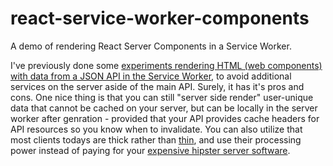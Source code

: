 # react-service-worker-components

A demo of rendering React Server Components in a Service Worker. 

I've previously done some [experiments rendering HTML (web components) with data from a JSON API in the Service Worker](https://github.com/enjikaka/tidal-sdk-demo-app), to avoid additional services on the server aside of the main API. Surely, it has it's pros and cons. One nice thing is that you can still "server side render" user-unique data that cannot be cached on your server, but can be locally in the server worker after genration - provided that your API provides cache headers for API resources so you know when to invalidate. You can also utilize that most clients todays are thick rather than [thin](https://en.wikipedia.org/wiki/Thin_client), and use their processing power instead of paying for your [expensive hipster server software](https://vercel.com/).
